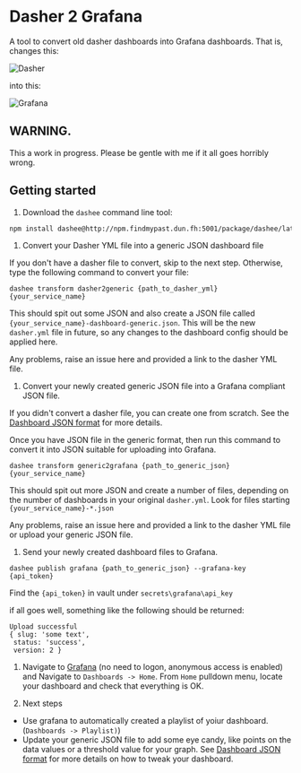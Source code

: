 # Dasher 2 Grafana

A tool to convert old dasher dashboards into Grafana dashboards. That is, changes this:

![](./images/dasher.png "Dasher")

into this:

![](./images/grafana.png "Grafana")


## WARNING.
This a work in progress. Please be gentle with me if it all goes horribly wrong.

## Getting started

1. Download the `dashee` command line tool:

 ```sh
 npm install dashee@http://npm.findmypast.dun.fh:5001/package/dashee/latest -g
 ```

1. Convert your Dasher YML file into a generic JSON dashboard file

 If you don't have a dasher file to convert, skip to the next step. Otherwise, type the following command to convert your file:

 ```
 dashee transform dasher2generic {path_to_dasher_yml} {your_service_name}
 ```

 This should spit out some JSON and also create a JSON file called `{your_service_name}-dashboard-generic.json`. This will be the new `dasher.yml` file in future, so any changes to the dashboard config should be applied here.

 Any problems, raise an issue here and provided a link to the dasher YML file.

1. Convert your newly created generic JSON file into a Grafana compliant JSON file.

 If you didn't convert a dasher file, you can create one from scratch. See the [Dashboard JSON format](./dashboard.md) for more details.

 Once you have JSON file in the generic format, then run this command to convert it into JSON suitable for uploading into Grafana.

 ```
 dashee transform generic2grafana {path_to_generic_json} {your_service_name}
 ```
 This should spit out more JSON and create a number of files, depending on the number of dashboards in your original `dasher.yml`. Look for files starting `{your_service_name}-*.json`

  Any problems, raise an issue here and provided a link to the dasher YML file or upload your generic JSON file.

1. Send your newly created dashboard files to Grafana.
 ```
 dashee publish grafana {path_to_generic_json} --grafana-key {api_token}
 ```

 Find the `{api_token}` in vault under `secrets\grafana\api_key`

 if all goes well, something like the following should be returned:

 ```
 Upload successful
{ slug: 'some text',
  status: 'success',
  version: 2 }
 ```

1. Navigate to [Grafana](http://grafana.dun.fh:3000) (no need to logon, anonymous access is enabled) and Navigate to `Dashboards -> Home`. From `Home` pulldown menu, locate your dashboard and check that everything is OK.

1. Next steps
 * Use grafana to automatically created a playlist of yoiur dashboard. (`Dashboards -> Playlist)`)
 * Update your generic JSON file to add some eye candy, like points on the data values or a threshold value for your graph. See [Dashboard JSON format](./dashboard.md) for more details on how to tweak your dashboard.
